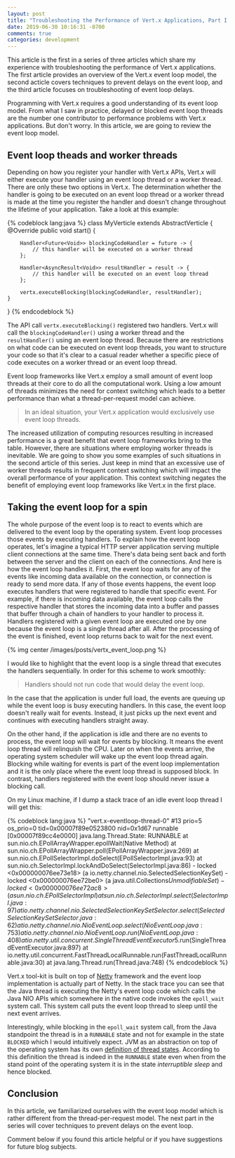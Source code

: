```yaml
---
layout: post
title: "Troubleshooting the Performance of Vert.x Applications, Part I &mdash; The Event Loop Model"
date: 2019-06-30 10:16:31 -0700
comments: true
categories: development
---
```


This article is the first in a series of three articles which share my experience with troubleshooting the performance of Vert.x applications. The first article provides an overview of the Vert.x event loop model, the second acticle covers techniques to prevent delays on the event loop, and the third article focuses on troubleshooting of event loop delays.

<!-- more -->

Programming with Vert.x requires a good understanding of its event loop model. From what I saw in practice, delayed or blocked event loop threads are the number one contributor to performance problems with Vert.x applications. But don't worry. In this article, we are going to review the event loop model.

## Event loop theads and worker threads

Depending on how you register your handler with Vert.x APIs, Vert.x will either execute your handler using an event loop thread or a worker thread. There are only these two options in Vert.x. The determination whether the handler is going to be executed on an event loop thread or a worker thread is made at the time you register the handler and doesn't change throughout the lifetime of your application. Take a look at this example:

{% codeblock lang:java %}
class MyVerticle extends AbstractVerticle {
	@Override
	public void start() {

		Handler<Future<Void>> blockingCodeHandler = future -> {
			// this handler will be executed on a worker thread
		};

		Handler<AsyncResult<Void>> resultHandler = result -> {
			// this handler will be executed on an event loop thread
		};

		vertx.executeBlocking(blockingCodeHandler, resultHandler);
	}
}
{% endcodeblock %}

The API call `vertx.executeBlocking()` registered two handlers. Vert.x will call the `blockingCodeHandler()` using a worker thread and the `resultHandler()` using an event loop thread. Because there are restrictions on what code can be executed on event loop threads, you want to structure your code so that it's clear to a casual reader whether a specific piece of code executes on a worker thread or an event loop thread.

Event loop frameworks like Vert.x employ a small amount of event loop threads at their core to do all the computational work. Using a low amount of threads minimizes the need for context switching which leads to a better performance than what a thread-per-request model can achieve.

> In an ideal situation, your Vert.x application would exclusively use event loop threads.

The increased utilization of computing resources resulting in increased performance is a great benefit that event loop frameworks bring to the table. However, there are situations where employing worker threads is inevitable. We are going to show you some examples of such situations in the second article of this series. Just keep in mind that an excessive use of worker threads results in frequent context switching which will impact the overall performance of your application. This context switching negates the benefit of employing event loop frameworks like Vert.x in the first place.

## Taking the event loop for a spin

The whole purpose of the event loop is to react to events which are delivered to the event loop by the operating system. Event loop processes those events by executing handlers. To explain how the event loop operates, let's imagine a typical HTTP server application serving multiple client connections at the same time. There's data being sent back and forth between the server and the client on each of the connections. And here is how the event loop handles it. First, the event loop waits for any of the events like incoming data available on the connection, or connection is ready to send more data. If any of those events happens, the event loop executes handlers that were registered to handle that specific event. For example, if there is incoming data available, the event loop calls the respective handler that stores the incoming data into a buffer and passes that buffer through a chain of handlers to your handler to process it. Handlers registered with a given event loop are executed one by one because the event loop is a single thread after all. After the processing of the event is finished, event loop returns back to wait for the next event.

{% img center /images/posts/vertx_event_loop.png %}

I would like to highlight that the event loop is a single thread that executes the handlers sequentially. In order for this scheme to work smoothly:

> Handlers should not run code that would delay the event loop.

In the case that the application is under full load, the events are queuing up while the event loop is busy executing handlers. In this case, the event loop doesn't really wait for events. Instead, it just picks up the next event and continues with executing handlers straight away.

On the other hand, if the application is idle and there are no events to process, the event loop will wait for events by blocking. It means the event loop thread will relinquish the CPU. Later on when the events arrive, the operating system scheduler will wake up the event loop thread again. Blocking while waiting for events is part of the event loop implementation and it is the only place where the event loop thread is supposed block. In contrast, handlers registered with the event loop  should never issue a blocking call.

On my Linux machine, if I dump a stack trace of an idle event loop thread I will get this:

{% codeblock lang:java %}
"vert.x-eventloop-thread-0" #13 prio=5 os_prio=0 tid=0x00007f89e0523800 nid=0x1d67 runnable [0x00007f89cc4e0000]
   java.lang.Thread.State: RUNNABLE
        at sun.nio.ch.EPollArrayWrapper.epollWait(Native Method)
        at sun.nio.ch.EPollArrayWrapper.poll(EPollArrayWrapper.java:269)
        at sun.nio.ch.EPollSelectorImpl.doSelect(EPollSelectorImpl.java:93)
        at sun.nio.ch.SelectorImpl.lockAndDoSelect(SelectorImpl.java:86)
        - locked <0x000000076ee73e18> (a io.netty.channel.nio.SelectedSelectionKeySet)
        - locked <0x000000076ee72be0> (a java.util.Collections$UnmodifiableSet)
        - locked <0x000000076ee72ac8> (a sun.nio.ch.EPollSelectorImpl)
        at sun.nio.ch.SelectorImpl.select(SelectorImpl.java:97)
        at io.netty.channel.nio.SelectedSelectionKeySetSelector.select(SelectedSelectionKeySetSelector.java:62)
        at io.netty.channel.nio.NioEventLoop.select(NioEventLoop.java:753)
        at io.netty.channel.nio.NioEventLoop.run(NioEventLoop.java:408)
        at io.netty.util.concurrent.SingleThreadEventExecutor$5.run(SingleThreadEventExecutor.java:897)
        at io.netty.util.concurrent.FastThreadLocalRunnable.run(FastThreadLocalRunnable.java:30)
        at java.lang.Thread.run(Thread.java:748)
{% endcodeblock %}

Vert.x tool-kit is built on top of [Netty](https://netty.io/) framework and the event loop implementation is actually part of Netty. In the stack trace you can see that the Java thread is executing the Netty's event loop code which calls the Java NIO APIs which somewhere in the native code invokes the `epoll_wait` system call. This system call puts the event loop thread to sleep until the next event arrives.

Interestingly, while blocking in the `epoll_wait` system call, from the Java standpoint the thread is in a `RUNNABLE` state and not for example in the state `BLOCKED` which I would intuitively expect. JVM as an abstraction on top of the operating system has its own [definition of thread states](https://docs.oracle.com/javase/8/docs/api/java/lang/Thread.State.html). According to this definition the thread is indeed in the `RUNNABLE` state even when from the stand point of the operating system it is in the state *interruptible sleep* and hence blocked.

## Conclusion

In this article, we familiarized ourselves with the event loop model which is rather different from the thread-per-request model. The next part in the series will cover techniques to prevent delays on the event loop.

Comment below if you found this article helpful or if you have suggestions for future blog subjects.
